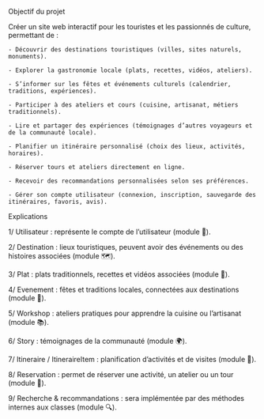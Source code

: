 Objectif du projet

Créer un site web interactif pour les touristes et les passionnés de culture, permettant de :

    - Découvrir des destinations touristiques (villes, sites naturels, monuments).

    - Explorer la gastronomie locale (plats, recettes, vidéos, ateliers).

    - S’informer sur les fêtes et événements culturels (calendrier, traditions, expériences).

    - Participer à des ateliers et cours (cuisine, artisanat, métiers traditionnels).

    - Lire et partager des expériences (témoignages d’autres voyageurs et de la communauté locale).

    - Planifier un itinéraire personnalisé (choix des lieux, activités, horaires).

    - Réserver tours et ateliers directement en ligne.

    - Recevoir des recommandations personnalisées selon ses préférences.

    - Gérer son compte utilisateur (connexion, inscription, sauvegarde des itinéraires, favoris, avis).


Explications

1/ Utilisateur : représente le compte de l’utilisateur (module 👤).

2/ Destination : lieux touristiques, peuvent avoir des événements ou des histoires associées (module 🗺️).

3/ Plat : plats traditionnels, recettes et vidéos associées (module 🍲).

4/ Evenement : fêtes et traditions locales, connectées aux destinations (module 🎉).

5/ Workshop : ateliers pratiques pour apprendre la cuisine ou l’artisanat (module 📚).

6/ Story : témoignages de la communauté (module 🌍).

7/ Itineraire / ItineraireItem : planification d’activités et de visites (module 📅).

8/ Reservation : permet de réserver une activité, un atelier ou un tour (module 🧭).

9/ Recherche & recommandations : sera implémentée par des méthodes internes aux classes (module 🔍).
